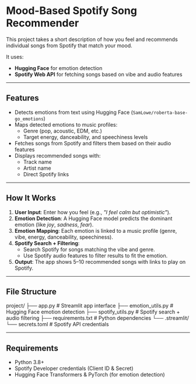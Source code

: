 # Mood-Based Spotify Song Recommender

This project takes a short description of how you feel and recommends individual songs from Spotify that match your mood.

It uses:
- **Hugging Face** for emotion detection
- **Spotify Web API** for fetching songs based on vibe and audio features

---

## Features
- Detects emotions from text using Hugging Face (`SamLowe/roberta-base-go_emotions`)
- Maps detected emotions to music profiles:
  - Genre (pop, acoustic, EDM, etc.)
  - Target energy, danceability, and speechiness levels
- Fetches songs from Spotify and filters them based on their audio features
- Displays recommended songs with:
  - Track name
  - Artist name
  - Direct Spotify links

---

## How It Works
1. **User Input**: Enter how you feel (e.g., *"I feel calm but optimistic"*).
2. **Emotion Detection**: A Hugging Face model predicts the dominant emotion (like *joy*, *sadness*, *fear*).
3. **Emotion Mapping**: Each emotion is linked to a music profile (genre, vibe, energy, danceability, speechiness).
4. **Spotify Search + Filtering**:
   - Search Spotify for songs matching the vibe and genre.
   - Use Spotify audio features to filter results to fit the emotion.
5. **Output**: The app shows 5–10 recommended songs with links to play on Spotify.

---

## File Structure
project/
├── app.py # Streamlit app interface
├── emotion_utils.py # Hugging Face emotion detection
├── spotify_utils.py # Spotify search + audio filtering
├── requirements.txt # Python dependencies
└── .streamlit/
└── secrets.toml # Spotify API credentials

---

## Requirements
- Python 3.8+
- Spotify Developer credentials (Client ID & Secret)
- Hugging Face Transformers & PyTorch (for emotion detection)

